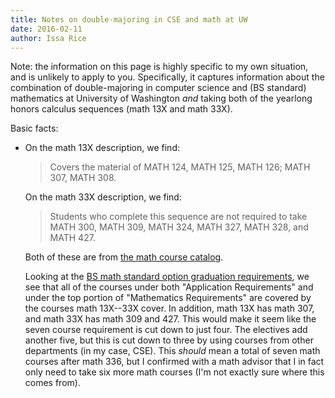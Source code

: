 ```yaml
---
title: Notes on double-majoring in CSE and math at UW
date: 2016-02-11
author: Issa Rice
---
```


Note: the information on this page is highly specific to my own situation, and is unlikely to apply to you.
Specifically, it captures information about the combination of double-majoring in computer science and (BS standard) mathematics at University of Washington *and* taking both of the yearlong honors calculus sequences (math 13X and math 33X).

Basic facts:

- On the math 13X description, we find:

    > Covers the material of MATH 124, MATH 125, MATH 126; MATH 307, MATH 308.

    On the math 33X description, we find:

    > Students who complete this sequence are not required to take MATH 300, MATH 309, MATH 324, MATH 327, MATH 328, and MATH 427.

    Both of these are from [the math course catalog](https://www.washington.edu/students/crscat/math.html).

    Looking at the [BS math standard option graduation requirements](https://www.math.washington.edu/Undergrad/Handbook/BS_STAND_SPR2015.pdf), we see that all of the courses under both "Application Requirements" and under the top portion of "Mathematics Requirements" are covered by the courses math 13X--33X cover.
    In addition, math 13X has math 307, and math 33X has math 309 and 427.
    This would make it seem like the seven course requirement is cut down to just four.
    The electives add another five, but this is cut down to three by using courses from other departments (in my case, CSE).
    This *should* mean a total of seven math courses after math 336, but I confirmed with a math advisor that I in fact only need to take six more math courses (I'm not exactly sure where this comes from).
